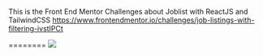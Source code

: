 This is the Front End Mentor Challenges about Joblist with ReactJS and TailwindCSS
https://www.frontendmentor.io/challenges/job-listings-with-filtering-ivstIPCt


<blockquote class="imgur-embed-pub" lang="en" data-id="a/jpSFdj8"><a href="//imgur.com/a/jpSFdj8"></a></blockquote>
========
<img src="https://i.imgur.com/uB1JBix.gif" />

